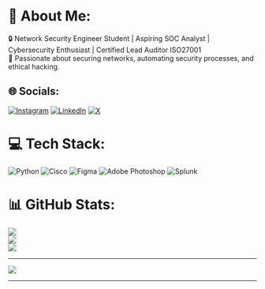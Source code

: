 # 💫 About Me:
🔒 Network Security Engineer Student | Aspiring SOC Analyst | Cybersecurity Enthusiast | Certified Lead Auditor ISO27001<br>🔹 Passionate about securing networks, automating security processes, and ethical hacking.


## 🌐 Socials:
[![Instagram](https://img.shields.io/badge/Instagram-%23E4405F.svg?logo=Instagram&logoColor=white)](https://instagram.com/_04.ace) [![LinkedIn](https://img.shields.io/badge/LinkedIn-%230077B5.svg?logo=linkedin&logoColor=white)](https://linkedin.com/in/www.linkedin.com/in/anel-graph-03b736206) [![X](https://img.shields.io/badge/X-black.svg?logo=X&logoColor=white)](https://x.com/@anel_graph) 

# 💻 Tech Stack:
![Python](https://img.shields.io/badge/python-3670A0?style=for-the-badge&logo=python&logoColor=ffdd54) ![Cisco](https://img.shields.io/badge/cisco-%23049fd9.svg?style=for-the-badge&logo=cisco&logoColor=black) ![Figma](https://img.shields.io/badge/figma-%23F24E1E.svg?style=for-the-badge&logo=figma&logoColor=white) ![Adobe Photoshop](https://img.shields.io/badge/adobe%20photoshop-%2331A8FF.svg?style=for-the-badge&logo=adobe%20photoshop&logoColor=white) ![Splunk](https://img.shields.io/badge/splunk-%23000000.svg?style=for-the-badge&logo=splunk&logoColor=white)
# 📊 GitHub Stats:
![](https://github-readme-stats.vercel.app/api?username=Aceknight4&theme=dark&hide_border=false&include_all_commits=false&count_private=false)<br/>
![](https://nirzak-streak-stats.vercel.app/?user=Aceknight4&theme=dark&hide_border=false)<br/>
![](https://github-readme-stats.vercel.app/api/top-langs/?username=Aceknight4&theme=dark&hide_border=false&include_all_commits=false&count_private=false&layout=compact)

---
[![](https://visitcount.itsvg.in/api?id=Aceknight4&icon=0&color=0)](https://visitcount.itsvg.in)

<!-- Proudly created with GPRM ( https://gprm.itsvg.in ) -->
---

